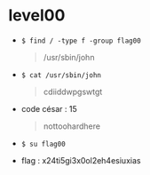 # level00

- `$ find / -type f -group flag00`
    > /usr/sbin/john

- `$ cat /usr/sbin/john`
    > cdiiddwpgswtgt

- code césar : 15
    > nottoohardhere

- `$ su flag00`

- flag : x24ti5gi3x0ol2eh4esiuxias

